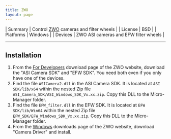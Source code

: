 ```yaml
---
title: ZWO
layout: page
---
```


| Summary | Control [ZWO](https://www.zwoastro.com/) cameras and filter wheels |
| License | BSD |
| Platforms | Windows |
| Devices | ZWO ASI cameras and EFW filter wheels |

---

## Installation

1. From the [For Developers](https://www.zwoastro.com/downloads/developers)
   download page of the ZWO website, download the "ASI Camera SDK" and "EFW
   SDK". You need both even if you only have one of the devices.
2. Find the file `ASICamera2.dll` in the ASI Camera SDK. It is located at `ASI
   SDK/lib/x64` within the nested Zip file
   `ASI_Camera_SDK/ASI_Windows_SDK_Vx.xx.zip`. Copy this DLL to the
   Micro-Manager folder.
3. Find the file `EFW_filter.dll` in the EFW SDK. It is located at `EFW
   SDK/lib/Win64` within the nested Zip file
   `EFW_SDK/EFW_Windows_SDK_Vx.xx.zip`. Copy this DLL to the Micro-Manager
   folder.
4. From the [Windows](https://www.zwoastro.com/downloads/windows) downloads
   page of the ZWO website, download "Camera Driver" and install.

